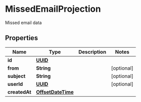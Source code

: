 

# MissedEmailProjection

Missed email data
## Properties

Name | Type | Description | Notes
------------ | ------------- | ------------- | -------------
**id** | [**UUID**](UUID) |  | 
**from** | **String** |  |  [optional]
**subject** | **String** |  |  [optional]
**userId** | [**UUID**](UUID) |  |  [optional]
**createdAt** | [**OffsetDateTime**](OffsetDateTime) |  | 



